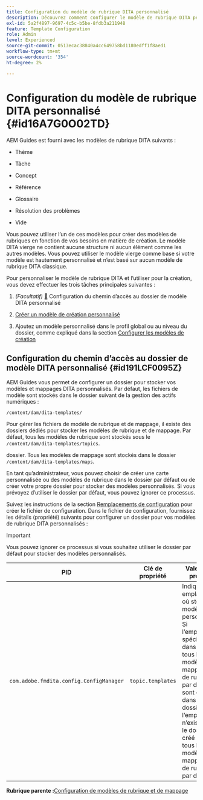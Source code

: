 ```yaml
---
title: Configuration du modèle de rubrique DITA personnalisé
description: Découvrez comment configurer le modèle de rubrique DITA personnalisé
exl-id: 5a2f4897-9697-4c5c-b5be-8fdb3a211948
feature: Template Configuration
role: Admin
level: Experienced
source-git-commit: 0513ecac38840a4cc649758bd1180edff1f8aed1
workflow-type: tm+mt
source-wordcount: '354'
ht-degree: 2%

---
```


# Configuration du modèle de rubrique DITA personnalisé {#id16A7G0O02TD}

AEM Guides est fourni avec les modèles de rubrique DITA suivants :

- Thème

- Tâche

- Concept

- Référence

- Glossaire

- Résolution des problèmes

- Vide


Vous pouvez utiliser l’un de ces modèles pour créer des modèles de rubriques en fonction de vos besoins en matière de création. Le modèle DITA vierge ne contient aucune structure ni aucun élément comme les autres modèles. Vous pouvez utiliser le modèle vierge comme base si votre modèle est hautement personnalisé et n’est basé sur aucun modèle de rubrique DITA classique.

Pour personnaliser le modèle de rubrique DITA et l’utiliser pour la création, vous devez effectuer les trois tâches principales suivantes :

1. *\(Facultatif\)* [&#128279;](#id191LCF0095Z) Configuration du chemin d’accès au dossier de modèle DITA personnalisé

1. [Créer un modèle de création personnalisé](conf-folder-level.md#id1917D0EG0HJ)

1. Ajoutez un modèle personnalisé dans le profil global ou au niveau du dossier, comme expliqué dans la section [Configurer les modèles de création](conf-folder-level.md#id1889D0IL0Y4)


## Configuration du chemin d’accès au dossier de modèle DITA personnalisé {#id191LCF0095Z}

AEM Guides vous permet de configurer un dossier pour stocker vos modèles et mappages DITA personnalisés. Par défaut, les fichiers de modèle sont stockés dans le dossier suivant de la gestion des actifs numériques :

`/content/dam/dita-templates/`

Pour gérer les fichiers de modèle de rubrique et de mappage, il existe des dossiers dédiés pour stocker les modèles de rubrique et de mappage. Par défaut, tous les modèles de rubrique sont stockés sous le `/content/dam/dita-templates/topics`.

dossier. Tous les modèles de mappage sont stockés dans le dossier `/content/dam/dita-templates/maps`.

En tant qu’administrateur, vous pouvez choisir de créer une carte personnalisée ou des modèles de rubrique dans le dossier par défaut ou de créer votre propre dossier pour stocker des modèles personnalisés. Si vous prévoyez d’utiliser le dossier par défaut, vous pouvez ignorer ce processus.

Suivez les instructions de la section [Remplacements de configuration](download-install-additional-config-override.md#) pour créer le fichier de configuration. Dans le fichier de configuration, fournissez les détails \(propriété\) suivants pour configurer un dossier pour vos modèles de rubrique DITA personnalisés :

>[!IMPORTANT]
>
> Vous pouvez ignorer ce processus si vous souhaitez utiliser le dossier par défaut pour stocker des modèles personnalisés.

| PID | Clé de propriété | Valeur de la propriété |
|---|------------|--------------|
| `com.adobe.fmdita.config.ConfigManager` | `topic.templates` | Indiquez un emplacement où stocker les modèles personnalisés.<br> Si l’emplacement spécifié existe dans DAM, tous les modèles de mappage et de rubrique par défaut sont copiés dans ce dossier. Si l’emplacement n’existe pas, le dossier est créé avec tous les modèles de mappage et de rubrique par défaut. |

**Rubrique parente :**&#x200B;[ Configuration de modèles de rubrique et de mappage](conf-template-tags.md)
